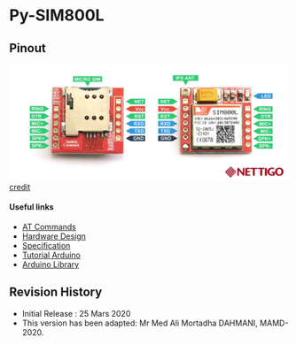 # Py-SIM800L

## Pinout
![alt iviny](https://github.com/MortadhaDAHMANI/Py-SIM800L/raw/master/original.jpg)
[credit](https://nettigo.eu/products/sim800l-gsm-grps-module)

#### Useful links
* [AT Commands](https://nettigo.eu/attachments/386 "AT Commands")
* [Hardware Design](https://nettigo.eu/attachments/385 "Hardware Design")
* [Specification](https://nettigo.eu/products/sim800l-gsm-grps-module "Specification")
* [Tutorial Arduino](https://lastminuteengineers.com/sim800l-gsm-module-arduino-tutorial/ "Arduino")
* [Arduino Library](https://github.com/cristiansteib/Sim800l "Arduino Lib.")

## Revision History
* Initial Release : 25 Mars 2020
* This version has been adapted: Mr Med Ali Mortadha DAHMANI, MAMD-2020.
